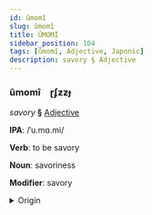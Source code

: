 ```yaml
---
id: ûmomî
slug: ûmomî
title: ÛMOMİ
sidebar_position: 104
tags: [ûmomî, Adjective, Japonic]
description: savory § Adjective
---
```


### ûmomî&emsp;<span kind="abugida">ɽʄƶƶɟ</span>

*savory* **§** [Adjective](../../tags/Adjective)

**IPA**: /ˈu.mɑ.mi/

**Verb**: to be savory

**Noun**: savoriness

**Modifier**: savory

<details>
    <summary>Origin</summary>
    Japanese 旨味 umami [ɯ̟ᵝma̠mʲi]<br/>
    <em>Japonic Language Family</em>
</details>